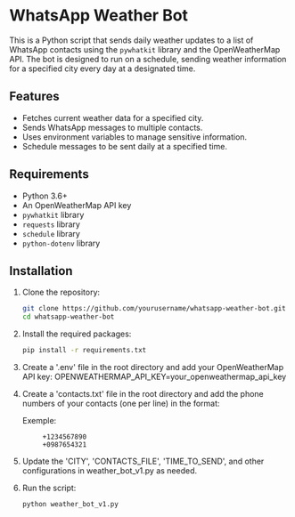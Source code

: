 # WhatsApp Weather Bot

This is a Python script that sends daily weather updates to a list of WhatsApp contacts using the `pywhatkit` library and the OpenWeatherMap API. The bot is designed to run on a schedule, sending weather information for a specified city every day at a designated time.

## Features

- Fetches current weather data for a specified city.
- Sends WhatsApp messages to multiple contacts.
- Uses environment variables to manage sensitive information.
- Schedule messages to be sent daily at a specified time.

## Requirements

- Python 3.6+
- An OpenWeatherMap API key
- `pywhatkit` library
- `requests` library
- `schedule` library
- `python-dotenv` library

## Installation

1. Clone the repository:

   ```sh
   git clone https://github.com/yourusername/whatsapp-weather-bot.git
   cd whatsapp-weather-bot
   
2. Install the required packages:

    ```sh
    pip install -r requirements.txt
   
3. Create a '.env' file in the root directory and add your OpenWeatherMap API key:
   OPENWEATHERMAP_API_KEY=your_openweathermap_api_key

   
4. Create a 'contacts.txt' file in the root directory and add the phone numbers of your contacts (one per line) in the format:

   Exemple:  
   
            +1234567890  
            +0987654321

5. Update the 'CITY', 'CONTACTS_FILE', 'TIME_TO_SEND', and other configurations in weather_bot_v1.py as needed.


6. Run the script:
    
    ```sh
    python weather_bot_v1.py

